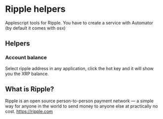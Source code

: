 Ripple helpers
=============

Applescript tools for Ripple. 
You have to create a service with Automator (by default it comes with osx)

## Helpers
### Account balance
Select ripple address in any application, click the hot key and it will show you the XRP balance.

## What is Ripple?

Ripple is an open source person-to-person payment network — a simple way for anyone in the world to send money to anyone else at practically no cost. https://ripple.com

